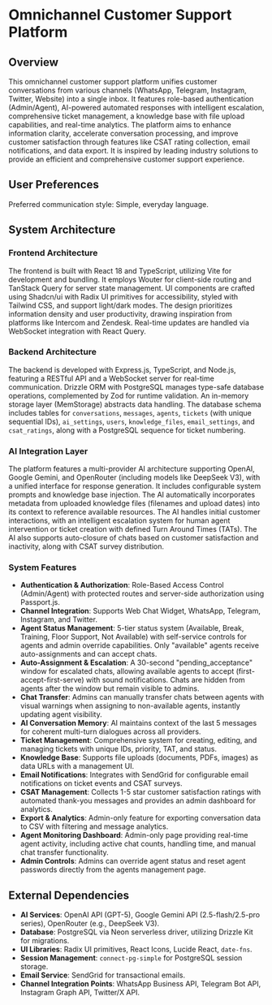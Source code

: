 # Omnichannel Customer Support Platform

## Overview

This omnichannel customer support platform unifies customer conversations from various channels (WhatsApp, Telegram, Instagram, Twitter, Website) into a single inbox. It features role-based authentication (Admin/Agent), AI-powered automated responses with intelligent escalation, comprehensive ticket management, a knowledge base with file upload capabilities, and real-time analytics. The platform aims to enhance information clarity, accelerate conversation processing, and improve customer satisfaction through features like CSAT rating collection, email notifications, and data export. It is inspired by leading industry solutions to provide an efficient and comprehensive customer support experience.

## User Preferences

Preferred communication style: Simple, everyday language.

## System Architecture

### Frontend Architecture

The frontend is built with React 18 and TypeScript, utilizing Vite for development and bundling. It employs Wouter for client-side routing and TanStack Query for server state management. UI components are crafted using Shadcn/ui with Radix UI primitives for accessibility, styled with Tailwind CSS, and support light/dark modes. The design prioritizes information density and user productivity, drawing inspiration from platforms like Intercom and Zendesk. Real-time updates are handled via WebSocket integration with React Query.

### Backend Architecture

The backend is developed with Express.js, TypeScript, and Node.js, featuring a RESTful API and a WebSocket server for real-time communication. Drizzle ORM with PostgreSQL manages type-safe database operations, complemented by Zod for runtime validation. An in-memory storage layer (MemStorage) abstracts data handling. The database schema includes tables for `conversations`, `messages`, `agents`, `tickets` (with unique sequential IDs), `ai_settings`, `users`, `knowledge_files`, `email_settings`, and `csat_ratings`, along with a PostgreSQL sequence for ticket numbering.

### AI Integration Layer

The platform features a multi-provider AI architecture supporting OpenAI, Google Gemini, and OpenRouter (including models like DeepSeek V3), with a unified interface for response generation. It includes configurable system prompts and knowledge base injection. The AI automatically incorporates metadata from uploaded knowledge files (filenames and upload dates) into its context to reference available resources. The AI handles initial customer interactions, with an intelligent escalation system for human agent intervention or ticket creation with defined Turn Around Times (TATs). The AI also supports auto-closure of chats based on customer satisfaction and inactivity, along with CSAT survey distribution.

### System Features

-   **Authentication & Authorization**: Role-Based Access Control (Admin/Agent) with protected routes and server-side authorization using Passport.js.
-   **Channel Integration**: Supports Web Chat Widget, WhatsApp, Telegram, Instagram, and Twitter.
-   **Agent Status Management**: 5-tier status system (Available, Break, Training, Floor Support, Not Available) with self-service controls for agents and admin override capabilities. Only "available" agents receive auto-assignments and can accept chats.
-   **Auto-Assignment & Escalation**: A 30-second "pending_acceptance" window for escalated chats, allowing available agents to accept (first-accept-first-serve) with sound notifications. Chats are hidden from agents after the window but remain visible to admins.
-   **Chat Transfer**: Admins can manually transfer chats between agents with visual warnings when assigning to non-available agents, instantly updating agent visibility.
-   **AI Conversation Memory**: AI maintains context of the last 5 messages for coherent multi-turn dialogues across all providers.
-   **Ticket Management**: Comprehensive system for creating, editing, and managing tickets with unique IDs, priority, TAT, and status.
-   **Knowledge Base**: Supports file uploads (documents, PDFs, images) as data URLs with a management UI.
-   **Email Notifications**: Integrates with SendGrid for configurable email notifications on ticket events and CSAT surveys.
-   **CSAT Management**: Collects 1-5 star customer satisfaction ratings with automated thank-you messages and provides an admin dashboard for analytics.
-   **Export & Analytics**: Admin-only feature for exporting conversation data to CSV with filtering and message analytics.
-   **Agent Monitoring Dashboard**: Admin-only page providing real-time agent activity, including active chat counts, handling time, and manual chat transfer functionality.
-   **Admin Controls**: Admins can override agent status and reset agent passwords directly from the agents management page.

## External Dependencies

-   **AI Services**: OpenAI API (GPT-5), Google Gemini API (2.5-flash/2.5-pro series), OpenRouter (e.g., DeepSeek V3).
-   **Database**: PostgreSQL via Neon serverless driver, utilizing Drizzle Kit for migrations.
-   **UI Libraries**: Radix UI primitives, React Icons, Lucide React, `date-fns`.
-   **Session Management**: `connect-pg-simple` for PostgreSQL session storage.
-   **Email Service**: SendGrid for transactional emails.
-   **Channel Integration Points**: WhatsApp Business API, Telegram Bot API, Instagram Graph API, Twitter/X API.